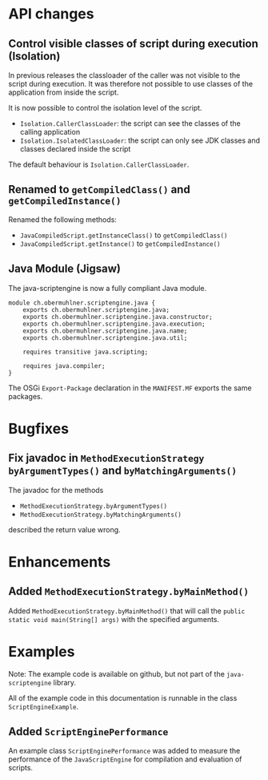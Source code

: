 # API changes

## Control visible classes of script during execution (Isolation)

In previous releases the classloader of the caller was not visible
to the script during execution.
It was therefore not possible to use classes of the application
from inside the script.

It is now possible to control the isolation level of the script.

* `Isolation.CallerClassLoader`: the script can see the classes of the
  calling application
* `Isolation.IsolatedClassLoader`: the script can only see JDK classes
  and classes declared inside the script

The default behaviour is `Isolation.CallerClassLoader`.


## Renamed to `getCompiledClass()` and `getCompiledInstance()`

Renamed the following methods:
 
* `JavaCompiledScript.getInstanceClass()` to `getCompiledClass()` 
* `JavaCompiledScript.getInstance()` to `getCompiledInstance()` 


## Java Module (Jigsaw)

The java-scriptengine is now a fully compliant Java module.

```
module ch.obermuhlner.scriptengine.java {
    exports ch.obermuhlner.scriptengine.java;
    exports ch.obermuhlner.scriptengine.java.constructor;
    exports ch.obermuhlner.scriptengine.java.execution;
    exports ch.obermuhlner.scriptengine.java.name;
    exports ch.obermuhlner.scriptengine.java.util;

    requires transitive java.scripting;

    requires java.compiler;
}
```

The OSGi `Export-Package` declaration in the `MANIFEST.MF` exports the
same packages.


# Bugfixes

## Fix javadoc in `MethodExecutionStrategy` `byArgumentTypes()` and `byMatchingArguments()`

The javadoc for the methods
* `MethodExecutionStrategy.byArgumentTypes()`
* `MethodExecutionStrategy.byMatchingArguments()`

described the return value wrong.


# Enhancements

## Added `MethodExecutionStrategy.byMainMethod()`

Added `MethodExecutionStrategy.byMainMethod()` that will call the `public static void main(String[] args)`
with the specified arguments. 


# Examples

Note: The example code is available on github, but not part of the
`java-scriptengine` library.

All of the example code in this documentation is runnable
in the class `ScriptEngineExample`.

## Added `ScriptEnginePerformance`

An example class `ScriptEnginePerformance` was added to measure the
performance of the `JavaScriptEngine` for compilation and evaluation
of scripts.
